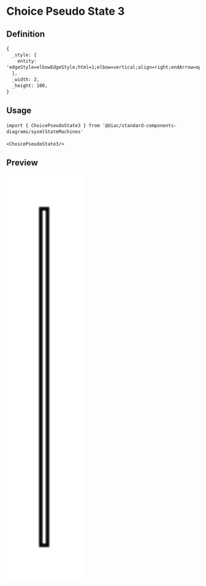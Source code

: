 # Choice Pseudo State 3

## Definition

```
{
  _style: { 
    entity: 'edgeStyle=elbowEdgeStyle;html=1;elbow=vertical;align=right;endArrow=open;rounded=0;labelBackgroundColor=none;endSize=12;',
  },
  _width: 2,
  _height: 100,
}
```

## Usage

```
import { ChoicePseudoState3 } from '@diac/standard-components-diagrams/sysmlStateMachines'

<ChoicePseudoState3/>
```

## Preview

<img src="./choice-pseudo-state-3.png" width="200"/>
